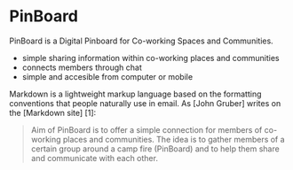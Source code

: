 PinBoard
=========

PinBoard is a Digital Pinboard for Co-working Spaces and Communities.

  - simple sharing information within co-working places and communities
  - connects members through chat 
  - simple and accesible from computer or mobile

Markdown is a lightweight markup language based on the formatting conventions that people naturally use in email.  As [John Gruber] writes on the [Markdown site] [1]:

> Aim of PinBoard is to offer a simple connection
> for members of co-working places and communities.
> The idea is to gather members of a certain group 
> around a camp fire (PinBoard) and to help them 
> share and communicate with each other.